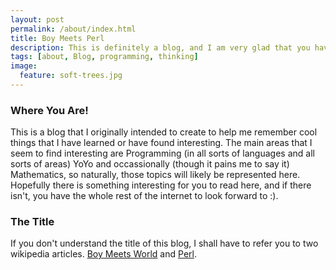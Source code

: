 ```yaml
---
layout: post
permalink: /about/index.html
title: Boy Meets Perl
description: This is definitely a blog, and I am very glad that you have decided to visit it!
tags: [about, Blog, programming, thinking]
image:
  feature: soft-trees.jpg
---
```


### Where You Are!

This is a blog that I originally intended to create to help me remember cool
things that I have learned or have found interesting. The main areas that
I seem to find interesting are Programming (in all sorts of languages and all
sorts of areas) YoYo and occassionally (though it pains me to say it)
Mathematics, so naturally, those topics will likely be represented here.
Hopefully there is something interesting for you to read here, and if there
isn't, you have the whole rest of the internet to look forward to :).

### The Title
If you don't understand the title of this blog, I shall have to refer you to two
wikipedia articles. [Boy Meets World](http://en.wikipedia.org/wiki/Boy_meets_world)
and [Perl](http://en.wikipedia.org/wiki/Perl).

